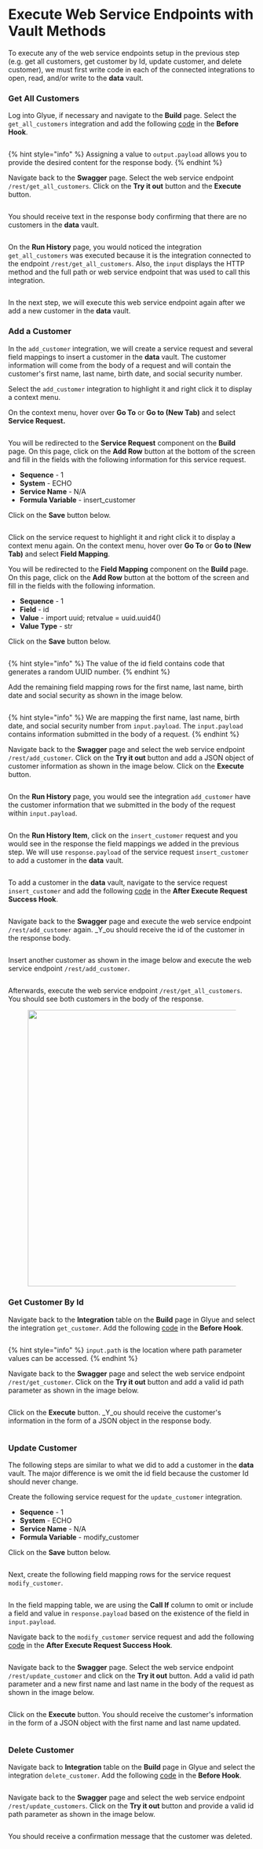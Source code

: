 # Execute Web Service Endpoints with Vault Methods

To execute any of the web service endpoints setup in the previous step (e.g. get all customers, get customer by Id, update customer, and delete customer), we must first write code in each of the connected integrations to open, read, and/or write to the **data** vault.

### Get All Customers

Log into Glyue, if necessary and navigate to the **Build** page. Select the `get_all_customers` integration and add the following [code](https://app.gitbook.com/o/hMR7ZmLUVPDLpu0EFvkY/s/1flQ2To8tQpCQWl2Ty9U/\~/changes/84/build-a-restful-crud-web-service-using-vault/code-examples-and-explanation#get-all-customers) in the **Before Hook**.

<figure><img src="../../.gitbook/assets/image (75).png" alt=""><figcaption></figcaption></figure>

{% hint style="info" %}
Assigning a value to `output.payload` allows you to provide the desired content for the response body.
{% endhint %}

Navigate back to the **Swagger** page. Select the web service endpoint `/rest/get_all_customers`_._ Click on the **Try it out** button and the **Execute** button.

<figure><img src="../../.gitbook/assets/image (67).png" alt=""><figcaption></figcaption></figure>

You should receive text in the response body confirming that there are no customers in the **data** vault.

<figure><img src="../../.gitbook/assets/image (76).png" alt=""><figcaption></figcaption></figure>

On the **Run History** page, you would noticed the integration `get_all_customers` was executed because it is the integration connected to the endpoint `/rest/get_all_customers`. Also, the `input` displays the HTTP method and the full path or web service endpoint that was used to call this integration.&#x20;

<figure><img src="../../.gitbook/assets/image (62).png" alt=""><figcaption></figcaption></figure>

In the next step, we will execute this web service endpoint again after we add a new customer in the **data** vault.&#x20;

### Add a Customer

In the `add_customer` integration, we will create a service request and several field mappings to insert a customer in the **data** vault. The customer information will come from the body of a request and will contain the customer's first name, last name, birth date, and social security number.

Select the `add_customer` integration to highlight it and right click it to display a context menu.&#x20;

On the context menu, hover over **Go To** or **Go to (New Tab)** and select **Service Request.**&#x20;

<figure><img src="../../.gitbook/assets/image (57).png" alt=""><figcaption></figcaption></figure>

You will be redirected to the **Service Request** component on the **Build** page. On this page, click on the **Add Row** button at the bottom of the screen and fill in the fields with the following information for this service request.&#x20;

* **Sequence** - 1
* **System** - ECHO
* **Service Name** - N/A
* **Formula Variable** - insert\_customer

Click on the **Save** button below.&#x20;

<figure><img src="../../.gitbook/assets/image (90).png" alt=""><figcaption></figcaption></figure>

Click on the service request to highlight it and right click it to display a context menu again. On the context menu, hover over **Go To** or **Go to (New Tab)** and select **Field Mapping**.

You will be redirected to the **Field Mapping** component on the **Build** page. On this page, click on the **Add Row** button at the bottom of the screen and fill in the fields with the following information.

* **Sequence** - 1
* **Field** - id
* **Value** - import uuid; retvalue = uuid.uuid4()
* **Value Type** - str

Click on the **Save** button below.&#x20;

<figure><img src="../../.gitbook/assets/image (33).png" alt=""><figcaption></figcaption></figure>

{% hint style="info" %}
The value of the id field contains code that generates a random UUID number.
{% endhint %}

Add the remaining field mapping rows for the first name, last name, birth date and social security as shown in the image below.&#x20;

<figure><img src="../../.gitbook/assets/image (26).png" alt=""><figcaption></figcaption></figure>

{% hint style="info" %}
We are mapping the first name, last name, birth date, and social security number from `input.payload`. The `input.payload` contains information submitted in the body of a request.
{% endhint %}

Navigate back to the **Swagger** page and select the web service endpoint `/rest/add_customer`_._ Click on the **Try it out** button and add a JSON object of customer information as shown in the image below. Click on the **Execute** button.

<figure><img src="../../.gitbook/assets/image (42).png" alt=""><figcaption></figcaption></figure>

On the **Run History** page, you would see the integration `add_customer` have the customer information that we submitted in the body of the request within `input.payload`.

<figure><img src="../../.gitbook/assets/image (64).png" alt=""><figcaption></figcaption></figure>

On the **Run History Item**, click on the `insert_customer` request and you would see in the response the field mappings we added in the previous step. We will use `response.payload` of the service request `insert_customer` to add a customer in the **data** vault.

<figure><img src="../../.gitbook/assets/image (69).png" alt=""><figcaption></figcaption></figure>

To add a customer in the **data** vault, navigate to the service request `insert_customer` and add the following [code](https://app.gitbook.com/o/hMR7ZmLUVPDLpu0EFvkY/s/1flQ2To8tQpCQWl2Ty9U/\~/changes/84/build-a-restful-crud-web-service-using-vault/code-examples-and-explanation#add-a-customer) in the **After Execute Request Success Hook**.&#x20;

<figure><img src="../../.gitbook/assets/image (66).png" alt=""><figcaption></figcaption></figure>

Navigate back to the **Swagger** page and execute the web service endpoint `/rest/add_customer` again. _Y_ou should receive the id of the customer in the response body.

<figure><img src="../../.gitbook/assets/image (68).png" alt=""><figcaption></figcaption></figure>

Insert another customer as shown in the image below and execute the web service endpoint `/rest/add_customer`.

<figure><img src="../../.gitbook/assets/image (12) (1).png" alt=""><figcaption></figcaption></figure>

Afterwards, execute the web service endpoint `/rest/get_all_customers`. You should see both customers in the body of the response.

<div align="center">

<figure><img src="../../.gitbook/assets/image (11) (1).png" alt="" width="563"><figcaption></figcaption></figure>

</div>

### Get Customer By Id

Navigate back to the **Integration** table on the **Build** page in Glyue and select the integration `get_customer`. Add the following [code](https://app.gitbook.com/o/hMR7ZmLUVPDLpu0EFvkY/s/1flQ2To8tQpCQWl2Ty9U/\~/changes/84/build-a-restful-crud-web-service-using-vault/code-examples-and-explanation#get-customer-by-id) in the **Before Hook**.&#x20;

<figure><img src="../../.gitbook/assets/image (43).png" alt=""><figcaption></figcaption></figure>

{% hint style="info" %}
`input.path` is the location where path parameter values can be accessed.
{% endhint %}

Navigate back to the **Swagger** page and select the web service endpoint `/rest/get_customer`. Click on the **Try it out** button and add a valid id path parameter as shown in the image below.

<figure><img src="../../.gitbook/assets/image (56).png" alt=""><figcaption></figcaption></figure>

Click on the **Execute** button. _Y_ou should receive the customer's information in the form of a JSON object in the response body.

<figure><img src="../../.gitbook/assets/image (17) (1).png" alt=""><figcaption></figcaption></figure>

### Update Customer

The following steps are similar to what we did to add a customer in the **data** vault. The major difference is we omit the id field because the customer Id should never change.

Create the following service request for the `update_customer` integration.

* **Sequence** - 1
* **System** - ECHO
* **Service Name** - N/A
* **Formula Variable** - modify\_customer

Click on the **Save** button below.&#x20;

<figure><img src="../../.gitbook/assets/image (24).png" alt=""><figcaption></figcaption></figure>

Next, create the following field mapping rows for the service request `modify_customer`.&#x20;

<figure><img src="../../.gitbook/assets/image (1) (1).png" alt=""><figcaption></figcaption></figure>

In the field mapping table, we are using the **Call If** column to omit or include a field and value in `response.payload` based on the existence of the field in `input.payload`.&#x20;

Navigate back to the `modify_customer` service request and add the following [code](https://app.gitbook.com/o/hMR7ZmLUVPDLpu0EFvkY/s/1flQ2To8tQpCQWl2Ty9U/\~/changes/84/build-a-restful-crud-web-service-using-vault/code-examples-and-explanation#update-customer) in the **After Execute Request Success Hook**.&#x20;

<figure><img src="../../.gitbook/assets/image (17).png" alt=""><figcaption></figcaption></figure>

Navigate back to the **Swagger** page. Select the web service endpoint `/rest/update_customer` and click on the **Try it out** button. Add a valid id path parameter and a new first name and last name in the body of the request as shown in the image below.&#x20;

<figure><img src="../../.gitbook/assets/image (87).png" alt=""><figcaption></figcaption></figure>

Click on the **Execute** button. You should receive the customer's information in the form of a JSON object with the first name and last name updated.&#x20;

<figure><img src="../../.gitbook/assets/image (85).png" alt=""><figcaption></figcaption></figure>

### Delete Customer

Navigate back to **Integration** table on the **Build** page in Glyue and select the integration `delete_customer`. Add the following [code](https://app.gitbook.com/o/hMR7ZmLUVPDLpu0EFvkY/s/1flQ2To8tQpCQWl2Ty9U/\~/changes/84/build-a-restful-crud-web-service-using-vault/code-examples-and-explanation#delete-customer) in the **Before Hook**. &#x20;

<figure><img src="../../.gitbook/assets/image (39).png" alt=""><figcaption></figcaption></figure>

Navigate back to the **Swagger** page and select the web service endpoint `/rest/update_customers`. Click on the **Try it out** button and provide a valid id path parameter as shown in the image below.

<figure><img src="../../.gitbook/assets/image (77).png" alt=""><figcaption></figcaption></figure>

You should receive a confirmation message that the customer was deleted.

<figure><img src="../../.gitbook/assets/image (18).png" alt=""><figcaption></figcaption></figure>
